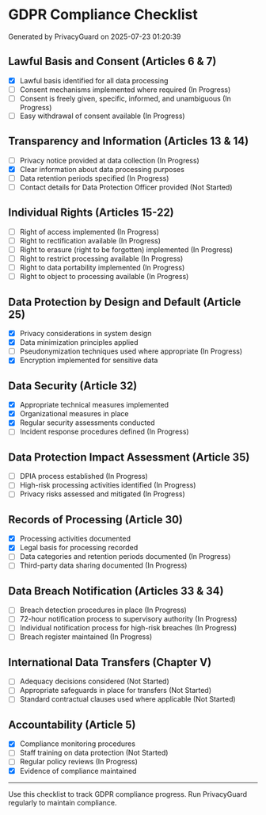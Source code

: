 # GDPR Compliance Checklist

Generated by PrivacyGuard on 2025-07-23 01:20:39

## Lawful Basis and Consent (Articles 6 & 7)
- [x] Lawful basis identified for all data processing
- [ ] Consent mechanisms implemented where required (In Progress)
- [ ] Consent is freely given, specific, informed, and unambiguous (In Progress)
- [ ] Easy withdrawal of consent available (In Progress)

## Transparency and Information (Articles 13 & 14)
- [ ] Privacy notice provided at data collection (In Progress)
- [x] Clear information about data processing purposes
- [ ] Data retention periods specified (In Progress)
- [ ] Contact details for Data Protection Officer provided (Not Started)

## Individual Rights (Articles 15-22)
- [ ] Right of access implemented (In Progress)
- [ ] Right to rectification available (In Progress)
- [ ] Right to erasure (right to be forgotten) implemented (In Progress)
- [ ] Right to restrict processing available (In Progress)
- [ ] Right to data portability implemented (In Progress)
- [ ] Right to object to processing available (In Progress)

## Data Protection by Design and Default (Article 25)
- [x] Privacy considerations in system design
- [x] Data minimization principles applied
- [ ] Pseudonymization techniques used where appropriate (In Progress)
- [x] Encryption implemented for sensitive data

## Data Security (Article 32)
- [x] Appropriate technical measures implemented
- [x] Organizational measures in place
- [x] Regular security assessments conducted
- [ ] Incident response procedures defined (In Progress)

## Data Protection Impact Assessment (Article 35)
- [ ] DPIA process established (In Progress)
- [ ] High-risk processing activities identified (In Progress)
- [ ] Privacy risks assessed and mitigated (In Progress)

## Records of Processing (Article 30)
- [x] Processing activities documented
- [x] Legal basis for processing recorded
- [ ] Data categories and retention periods documented (In Progress)
- [ ] Third-party data sharing documented (In Progress)

## Data Breach Notification (Articles 33 & 34)
- [ ] Breach detection procedures in place (In Progress)
- [ ] 72-hour notification process to supervisory authority (In Progress)
- [ ] Individual notification process for high-risk breaches (In Progress)
- [ ] Breach register maintained (In Progress)

## International Data Transfers (Chapter V)
- [ ] Adequacy decisions considered (Not Started)
- [ ] Appropriate safeguards in place for transfers (Not Started)
- [ ] Standard contractual clauses used where applicable (Not Started)

## Accountability (Article 5)
- [x] Compliance monitoring procedures
- [ ] Staff training on data protection (Not Started)
- [ ] Regular policy reviews (In Progress)
- [x] Evidence of compliance maintained

---

Use this checklist to track GDPR compliance progress.
Run PrivacyGuard regularly to maintain compliance.
